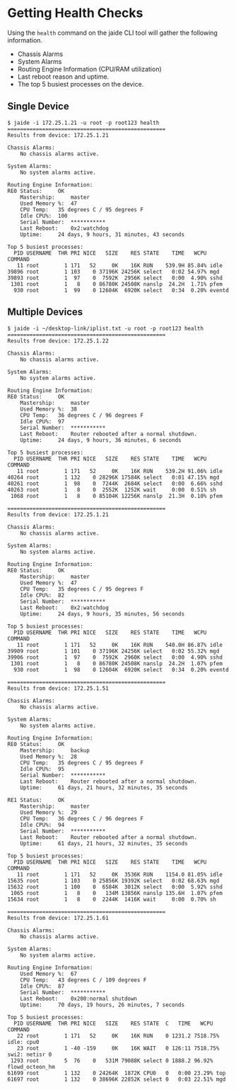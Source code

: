 Getting Health Checks
=====================  
Using the `health` command on the jaide CLI tool will gather the following information. 

* Chassis Alarms
* System Alarms
* Routing Engine Information (CPU/RAM utilization)
* Last reboot reason and uptime.
* The top 5 busiest processes on the device. 

## Single Device  

	$ jaide -i 172.25.1.21 -u root -p root123 health
	==================================================
	Results from device: 172.25.1.21

	Chassis Alarms: 
		No chassis alarms active.

	System Alarms: 
		No system alarms active.

	Routing Engine Information:
	RE0 Status: 	OK
		Mastership: 	master
		Used Memory %: 	47
		CPU Temp: 	35 degrees C / 95 degrees F
		Idle CPU%: 	100
		Serial Number: 	***********
		Last Reboot: 	0x2:watchdog 
		Uptime: 	24 days, 9 hours, 31 minutes, 43 seconds

	Top 5 busiest processes:
	  PID USERNAME  THR PRI NICE   SIZE    RES STATE    TIME   WCPU COMMAND
	   11 root        1 171   52     0K    16K RUN    539.9H 85.84% idle
	39896 root        1 103    0 37196K 24256K select   0:02 54.97% mgd
	39893 root        1  97    0  7592K  2956K select   0:00  4.90% sshd
	 1301 root        1   8    0 86780K 24508K nanslp  24.2H  1.71% pfem
	  930 root        1  99    0 12604K  6920K select   0:34  0.20% eventd

## Multiple Devices  

	$ jaide -i ~/desktop-link/iplist.txt -u root -p root123 health
	==================================================
	Results from device: 172.25.1.22

	Chassis Alarms: 
		No chassis alarms active.

	System Alarms: 
		No system alarms active.

	Routing Engine Information:
	RE0 Status: 	OK
		Mastership: 	master
		Used Memory %: 	38
		CPU Temp: 	36 degrees C / 96 degrees F
		Idle CPU%: 	97
		Serial Number: 	***********
		Last Reboot: 	Router rebooted after a normal shutdown.
		Uptime: 	24 days, 9 hours, 36 minutes, 6 seconds

	Top 5 busiest processes:
	  PID USERNAME  THR PRI NICE   SIZE    RES STATE    TIME   WCPU COMMAND
	   11 root        1 171   52     0K    16K RUN    539.2H 91.06% idle
	40264 root        1 132    0 28296K 17584K select   0:01 47.15% mgd
	40261 root        1  98    0  7244K  2684K select   0:00  6.66% sshd
	40263 root        1   8    0  2552K  1252K wait     0:00  0.51% sh
	 1068 root        1   8    0 85104K 12256K nanslp  21.3H  0.10% pfem

	==================================================
	Results from device: 172.25.1.21

	Chassis Alarms: 
		No chassis alarms active.

	System Alarms: 
		No system alarms active.

	Routing Engine Information:
	RE0 Status: 	OK
		Mastership: 	master
		Used Memory %: 	47
		CPU Temp: 	35 degrees C / 95 degrees F
		Idle CPU%: 	82
		Serial Number: 	***********
		Last Reboot: 	0x2:watchdog 
		Uptime: 	24 days, 9 hours, 35 minutes, 56 seconds

	Top 5 busiest processes:
	  PID USERNAME  THR PRI NICE   SIZE    RES STATE    TIME   WCPU COMMAND
	   11 root        1 171   52     0K    16K RUN    540.0H 86.87% idle
	39909 root        1 101    0 37196K 24256K select   0:02 55.32% mgd
	39906 root        1  97    0  7592K  2960K select   0:00  4.90% sshd
	 1301 root        1   8    0 86780K 24508K nanslp  24.2H  1.07% pfem
	  930 root        1  98    0 12604K  6920K select   0:34  0.20% eventd

	==================================================
	Results from device: 172.25.1.51

	Chassis Alarms: 
		No chassis alarms active.

	System Alarms: 
		No system alarms active.

	Routing Engine Information:
	RE0 Status: 	OK
		Mastership: 	backup
		Used Memory %: 	28
		CPU Temp: 	35 degrees C / 95 degrees F
		Idle CPU%: 	95
		Serial Number: 	***********
		Last Reboot: 	Router rebooted after a normal shutdown.
		Uptime: 	61 days, 21 hours, 32 minutes, 35 seconds

	RE1 Status: 	OK
		Mastership: 	master
		Used Memory %: 	29
		CPU Temp: 	36 degrees C / 96 degrees F
		Idle CPU%: 	94
		Serial Number: 	***********
		Last Reboot: 	Router rebooted after a normal shutdown.
		Uptime: 	61 days, 21 hours, 32 minutes, 35 seconds

	Top 5 busiest processes:
	  PID USERNAME  THR PRI NICE   SIZE    RES STATE    TIME   WCPU COMMAND
	   11 root        1 171   52     0K  3536K RUN    1154.0 81.05% idle
	15635 root        1 103    0 25856K 19392K select   0:02 68.63% mgd
	15632 root        1 100    0  6584K  3012K select   0:00  5.92% sshd
	 1065 root        1   8    0   134M 13856K nanslp 135.6H  1.07% pfem
	15634 root        1   8    0  2244K  1416K wait     0:00  0.70% sh

	==================================================
	Results from device: 172.25.1.61

	Chassis Alarms: 
		No chassis alarms active.

	System Alarms: 
		No system alarms active.

	Routing Engine Information:
		Used Memory %: 	67
		CPU Temp: 	43 degrees C / 109 degrees F
		Idle CPU%: 	87
		Serial Number: 	***********
		Last Reboot: 	0x200:normal shutdown
		Uptime: 	70 days, 19 hours, 26 minutes, 7 seconds

	Top 5 busiest processes:
	  PID USERNAME  THR PRI NICE   SIZE    RES STATE  C   TIME   WCPU COMMAND
	   22 root        1 171   52     0K    16K RUN    0 1231.2 7518.75% idle: cpu0
	   23 root        1 -40 -159     0K    16K WAIT   0 126:11 7518.75% swi2: netisr 0
	 1293 root        5  76    0   531M 79088K select 0 1888.2 96.92% flowd_octeon_hm
	61699 root        1 132    0 24264K  1872K CPU0   0   0:00 23.29% top
	61697 root        1 132    0 38696K 22852K select 0   0:03 22.51% mgd